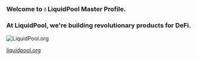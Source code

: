 ### Welcome to 💧 LiquidPool Master Profile.

### At LiquidPool, we're building revolutionary products for DeFi.
![LiquidPool.org](https://i.imgur.com/hyhfwaX.png)

[liquidpool.org](https://liquidpool.org)

